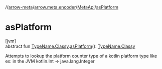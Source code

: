 //[arrow-meta](../../../index.md)/[arrow.meta.encoder](../index.md)/[MetaApi](index.md)/[asPlatform](as-platform.md)

# asPlatform

[jvm]\
abstract fun [TypeName.Classy](../../arrow.meta.ast/-type-name/-classy/index.md).[asPlatform](as-platform.md)(): [TypeName.Classy](../../arrow.meta.ast/-type-name/-classy/index.md)

Attempts to lookup the platform counter type of a kotlin platform type like ex: in the JVM kotlin.Int -> java.lang.Integer
